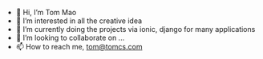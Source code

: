 - 👋 Hi, I’m Tom Mao
- 👀 I’m interested in all the creative idea
- 🌱 I’m currently doing the projects via ionic, django for many applications 
- 💞️ I’m looking to collaborate on ...
- 📫 How to reach me, tom@tomcs.com

<!---
tommaocj/tommaocj is a ✨ special ✨ repository because its `README.md` (this file) appears on your GitHub profile.
You can click the Preview link to take a look at your changes.
--->

